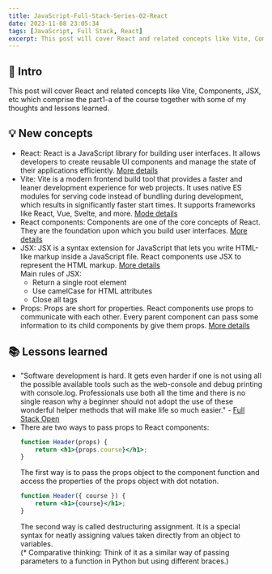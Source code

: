 ```yaml
---
title: JavaScript-Full-Stack-Series-02-React
date: 2023-11-08 23:05:34
tags: [JavaScript, Full Stack, React]
excerpt: This post will cover React and related concepts like Vite, Components, JSX, etc which comprise the part1-a of the course...
---
```


## 🔎 Intro

This post will cover React and related concepts like Vite, Components, JSX, etc which comprise the part1-a of the course together with some of my thoughts and lessons learned.

## 💡 New concepts

- React: 
React is a JavaScript library for building user interfaces. It allows developers to create reusable UI components and manage the state of their applications efficiently. [More details](https://react.dev/)
- Vite: 
Vite is a modern frontend build tool that provides a faster and leaner development experience for web projects. It uses native ES modules for serving code instead of bundling during development, which results in significantly faster start times. It supports frameworks like React, Vue, Svelte, and more. [Mode details](https://vitejs.dev/)
- React components: 
Components are one of the core concepts of React. They are the foundation upon which you build user interfaces. [More details](https://react.dev/learn/your-first-component)
- JSX: 
JSX is a syntax extension for JavaScript that lets you write HTML-like markup inside a JavaScript file. React components use JSX to represent the HTML markup. [More details](https://react.dev/learn/writing-markup-with-jsx)<br />
Main rules of JSX:
    - Return a single root element
    - Use camelCase for HTML attributes
    - Close all tags
- Props: Props are short for properties. React components use props to communicate with each other. Every parent component can pass some information to its child components by give them props. [More details](https://react.dev/learn/passing-props-to-a-component)

## 📚 Lessons learned

- "Software development is hard. It gets even harder if one is not using all the possible available tools such as the web-console and debug printing with console.log. Professionals use both all the time and there is no single reason why a beginner should not adopt the use of these wonderful helper methods that will make life so much easier." - [Full Stack Open](https://fullstackopen.com/en/part1/introduction_to_react#props-passing-data-to-components)
- There are two ways to pass props to React components:
    ``` jsx
    function Header(props) {
        return <h1>{props.course}</h1>;
    }
    ```
    The first way is to pass the props object to the component function and access the properties of the props object with dot notation.
    ``` jsx
    function Header({ course }) {
        return <h1>{course}</h1>;
    }
    ```
    The second way is called destructuring assignment. It is a special syntax for neatly assigning values taken directly from an object to variables.<br>
    (* Comparative thinking: Think of it as a similar way of passing parameters to a function in Python but using different braces.)
